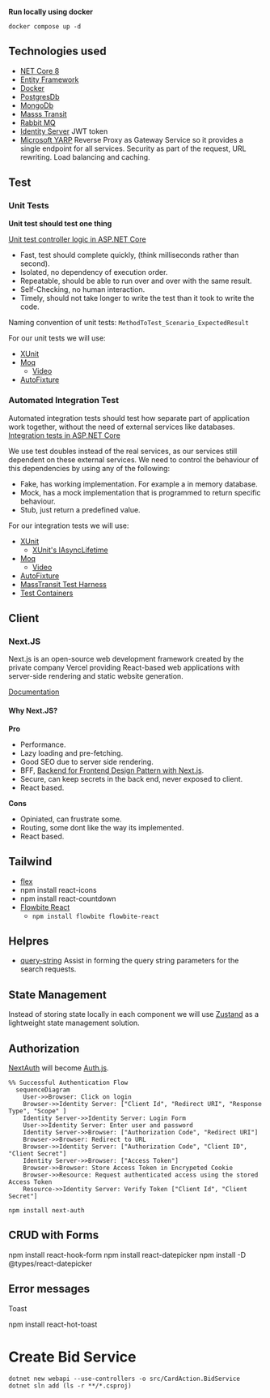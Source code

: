**Run locally using docker**

`docker compose up -d`

## Technologies used

- [NET Core 8]()
- [Entity Framework]()
- [Docker]()
- [PostgresDb]()
- [MongoDb]()
- [Masss Transit]()
- [Rabbit MQ]()
- [Identity Server](https://docs.duendesoftware.com/identityserver/v7) JWT token
- [Microsoft YARP](https://microsoft.github.io/reverse-proxy/) Reverse Proxy as Gateway Service so it provides a single endpoint for all services. Security as part of the request, URL rewriting. Load balancing and caching.

## Test

### Unit Tests

**Unit test should test one thing**

[Unit test controller logic in ASP.NET Core](https://learn.microsoft.com/en-us/aspnet/core/mvc/controllers/testing?view=aspnetcore-8.0)

- Fast, test should complete quickly, (think milliseconds rather than second).
- Isolated, no dependency of execution order.
- Repeatable, should be able to run over and over with the same result.
- Self-Checking, no human interaction.
- Timely, should not take longer to write the test than it took to write the code.

Naming convention of unit tests:
`MethodToTest_Scenario_ExpectedResult`

For our unit tests we will use:

- [XUnit](https://xunit.net/)
- [Moq](https://github.com/devlooped/moq/wiki)
  - [Video](https://learn.microsoft.com/en-us/shows/visual-studio-toolbox/unit-testing-moq-framework)
- [AutoFixture](https://github.com/AutoFixture/AutoFixture?tab=readme-ov-file#documentation)

### Automated Integration Test

Automated integration tests should test how separate part of application work together, without the need of external services like databases.
[Integration tests in ASP.NET Core](https://learn.microsoft.com/en-us/aspnet/core/test/integration-tests?view=aspnetcore-8.0)

We use test doubles instead of the real services, as our services still dependent on these external services. We need to control the behaviour of this dependencies by using any of the following:

- Fake, has working implementation. For example a in memory database.
- Mock, has a mock implementation that is programmed to return specific behaviour.
- Stub, just return a predefined value.

For our integration tests we will use:

- [XUnit](https://xunit.net/)
  - [XUnit's IAsyncLifetime](https://www.danclarke.com/cleaner-tests-with-iasynclifetime)
- [Moq](https://github.com/devlooped/moq/wiki)
  - [Video](https://learn.microsoft.com/en-us/shows/visual-studio-toolbox/unit-testing-moq-framework)
- [AutoFixture](https://github.com/AutoFixture/AutoFixture?tab=readme-ov-file#documentation)
- [MassTransit Test Harness](https://masstransit.io/documentation/concepts/testing)
- [Test Containers](https://www.azureblue.io/asp-net-core-integration-tests-with-test-containers-and-postgres/)

## Client

### Next.JS

Next.js is an open-source web development framework created by the private company Vercel providing React-based web applications with server-side rendering and static website generation.

[Documentation](https://nextjs.org/docs)

#### Why Next.JS?

**Pro**

- Performance.
- Lazy loading and pre-fetching.
- Good SEO due to server side rendering.
- BFF, [Backend for Frontend Design Pattern with Next.js](https://dev.to/adelhamad/bff-backend-for-frontend-design-pattern-with-nextjs-3od0).
- Secure, can keep secrets in the back end, never exposed to client.
- React based.

**Cons**

- Opiniated, can frustrate some.
- Routing, some dont like the way its implemented.
- React based.

## Tailwind

- [flex](https://flexboxfroggy.com/)
- npm install react-icons
- npm install react-countdown
- [Flowbite React](https://www.flowbite-react.com/)
  - `npm install flowbite flowbite-react`


## Helpres

- [query-string](https://github.com/sindresorhus/query-string#readme) Assist in forming the query string parameters for the search requests.

## State Management

Instead of storing state locally in each component we will use [Zustand](https://docs.pmnd.rs/zustand/getting-started/introduction) as a lightweight state management solution.

## Authorization

[NextAuth](https://next-auth.js.org/) will become [Auth.js](https://authjs.dev/).

```mermaid
%% Successful Authentication Flow
  sequenceDiagram
    User->>Browser: Click on login
    Browser->>Identity Server: ["Client Id", "Redirect URI", "Response Type", "Scope" ]
    Identity Server->>Identity Server: Login Form
    User->>Identity Server: Enter user and password
    Identity Server->>Browser: ["Authorization Code", "Redirect URI"]
    Browser->>Browser: Redirect to URL
    Browser->>Identity Server: ["Authorization Code", "Client ID", "Client Secret"]
    Identity Server->>Browser: ["Access Token"]
    Browser->>Browser: Store Access Token in Encrypeted Cookie
    Browser->>Resource: Request authenticated access using the stored Access Token
    Resource->>Identity Server: Verify Token ["Client Id", "Client Secret"]
```

`npm install next-auth`

## CRUD with Forms

npm install react-hook-form
npm install react-datepicker
npm install -D @types/react-datepicker

## Error messages

Toast

npm install react-hot-toast


# Create Bid Service

`dotnet new webapi --use-controllers -o src/CardAction.BidService`
`dotnet sln add (ls -r **/*.csproj)`
